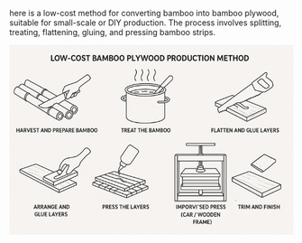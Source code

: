 

here is a low-cost method for converting bamboo into bamboo plywood, suitable for small-scale or DIY production. The process involves splitting, treating, flattening, gluing, and pressing bamboo strips.


![](./plywood-making-graphic-resized.jpg)
